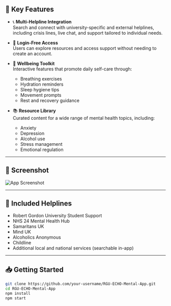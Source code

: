 
## 🌟 Key Features

- 📞 **Multi-Helpline Integration**  
  Search and connect with university-specific and external helplines, including crisis lines, live chat, and support tailored to individual needs.

- 🔐 **Login-Free Access**  
  Users can explore resources and access support without needing to create an account.

- 🌿 **Wellbeing Toolkit**  
  Interactive features that promote daily self-care through:
  - Breathing exercises  
  - Hydration reminders  
  - Sleep hygiene tips  
  - Movement prompts  
  - Rest and recovery guidance

- 📚 **Resource Library**  
  Curated content for a wide range of mental health topics, including:
  - Anxiety  
  - Depression  
  - Alcohol use  
  - Stress management  
  - Emotional regulation

---

## 📸 Screenshot

![App Screenshot](./assets/screenshot.png)


---

## 🔗 Included Helplines

- Robert Gordon University Student Support
- NHS 24 Mental Health Hub
- Samaritans UK
- Mind UK
- Alcoholics Anonymous
- Childline
- Additional local and national services (searchable in-app)

---

## 📥 Getting Started

```bash
git clone https://github.com/your-username/RGU-ECHO-Mental-App.git
cd RGU-ECHO-Mental-App
npm install
npm start
